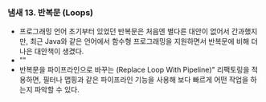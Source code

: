### 냄새 13. 반복문 (Loops)
- 프로그래밍 언어 초기부터 있었던 반복문은 처음엔 별다른 대안이 없어서 간과했지만,
최근 Java와 같은 언어에서 함수형 프로그래밍을 지원하면서 반복문에 비해 더 나은 대안책이 생겼다.
- ""
- 반복문을 파이프라인으로 바꾸는 (Replace Loop With Pipeline)" 리팩토링을 적용하면,
필터나 맵핑과 같은 파이프라인 기능을 사용해 보다 빠르게 어떤 작업을 하는지 파악할 수 있다.